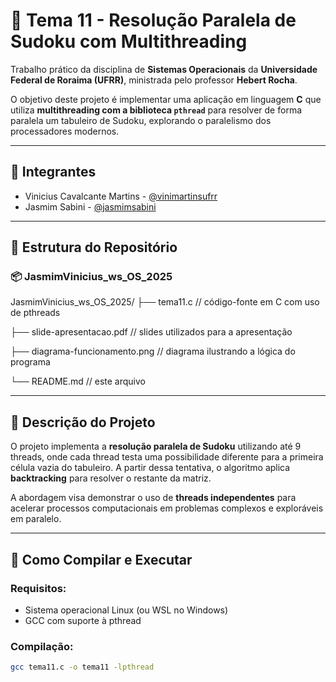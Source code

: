 # 🧠 Tema 11 - Resolução Paralela de Sudoku com Multithreading

Trabalho prático da disciplina de **Sistemas Operacionais** da **Universidade Federal de Roraima (UFRR)**, ministrada pelo professor **Hebert Rocha**.

O objetivo deste projeto é implementar uma aplicação em linguagem **C** que utiliza **multithreading com a biblioteca `pthread`** para resolver de forma paralela um tabuleiro de Sudoku, explorando o paralelismo dos processadores modernos.

---

## 👥 Integrantes

- Vinicius Cavalcante Martins - [@vinimartinsufrr](https://github.com/vinimartinsufrr)
- Jasmim Sabini - [@jasmimsabini](https://github.com/jasmimsabini)

---

## 📁 Estrutura do Repositório

### 📦 JasmimVinicius_ws_OS_2025
JasmimVinicius_ws_OS_2025/
├── tema11.c                 // código-fonte em C com uso de pthreads

├── slide-apresentacao.pdf   // slides utilizados para a apresentação

├── diagrama-funcionamento.png // diagrama ilustrando a lógica do programa

└── README.md                // este arquivo

---

## 🧩 Descrição do Projeto

O projeto implementa a **resolução paralela de Sudoku** utilizando até 9 threads, onde cada thread testa uma possibilidade diferente para a primeira célula vazia do tabuleiro. A partir dessa tentativa, o algoritmo aplica **backtracking** para resolver o restante da matriz.

A abordagem visa demonstrar o uso de **threads independentes** para acelerar processos computacionais em problemas complexos e exploráveis em paralelo.

---

## 🧪 Como Compilar e Executar

### Requisitos:
- Sistema operacional Linux (ou WSL no Windows)
- GCC com suporte à pthread

### Compilação:
```bash
gcc tema11.c -o tema11 -lpthread
